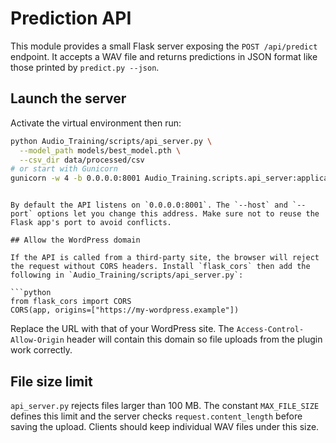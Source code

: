 # Prediction API

This module provides a small Flask server exposing the `POST /api/predict` endpoint. It accepts a WAV file and returns predictions in JSON format like those printed by `predict.py --json`.

## Launch the server

Activate the virtual environment then run:

```bash
python Audio_Training/scripts/api_server.py \
  --model_path models/best_model.pth \
  --csv_dir data/processed/csv
# or start with Gunicorn
gunicorn -w 4 -b 0.0.0.0:8001 Audio_Training.scripts.api_server:application
```
```

By default the API listens on `0.0.0.0:8001`. The `--host` and `--port` options let you change this address. Make sure not to reuse the Flask app's port to avoid conflicts.

## Allow the WordPress domain

If the API is called from a third-party site, the browser will reject the request without CORS headers. Install `flask_cors` then add the following in `Audio_Training/scripts/api_server.py`:

```python
from flask_cors import CORS
CORS(app, origins=["https://my-wordpress.example"])
```

Replace the URL with that of your WordPress site. The `Access-Control-Allow-Origin` header will contain this domain so file uploads from the plugin work correctly.

## File size limit

`api_server.py` rejects files larger than 100 MB. The constant `MAX_FILE_SIZE`
defines this limit and the server checks `request.content_length` before saving
the upload. Clients should keep individual WAV files under this size.
